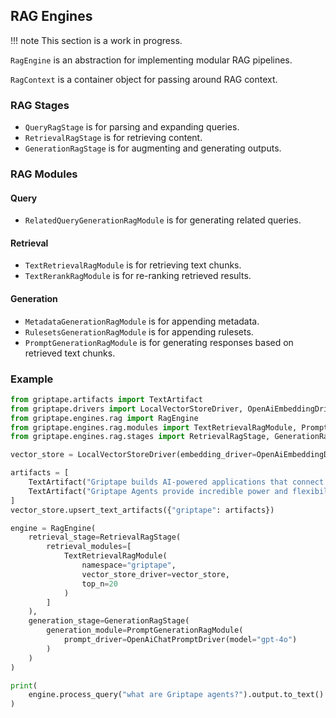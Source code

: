 ## RAG Engines

!!! note
    This section is a work in progress.

`RagEngine` is an abstraction for implementing modular RAG pipelines.

`RagContext` is a container object for passing around RAG context. 

### RAG Stages
- `QueryRagStage` is for parsing and expanding queries.
- `RetrievalRagStage` is for retrieving content.
- `GenerationRagStage` is for augmenting and generating outputs.

### RAG Modules

#### Query
- `RelatedQueryGenerationRagModule` is for generating related queries.

#### Retrieval
- `TextRetrievalRagModule` is for retrieving text chunks.
- `TextRerankRagModule` is for re-ranking retrieved results.

#### Generation
- `MetadataGenerationRagModule` is for appending metadata.
- `RulesetsGenerationRagModule` is for appending rulesets.
- `PromptGenerationRagModule` is for generating responses based on retrieved text chunks.

### Example

```python
from griptape.artifacts import TextArtifact
from griptape.drivers import LocalVectorStoreDriver, OpenAiEmbeddingDriver, OpenAiChatPromptDriver
from griptape.engines.rag import RagEngine
from griptape.engines.rag.modules import TextRetrievalRagModule, PromptGenerationRagModule
from griptape.engines.rag.stages import RetrievalRagStage, GenerationRagStage

vector_store = LocalVectorStoreDriver(embedding_driver=OpenAiEmbeddingDriver())

artifacts = [
    TextArtifact("Griptape builds AI-powered applications that connect securely to your enterprise data and APIs."),
    TextArtifact("Griptape Agents provide incredible power and flexibility when working with large language models.")
]
vector_store.upsert_text_artifacts({"griptape": artifacts})

engine = RagEngine(
    retrieval_stage=RetrievalRagStage(
        retrieval_modules=[
            TextRetrievalRagModule(
                namespace="griptape",
                vector_store_driver=vector_store,
                top_n=20
            )
        ]
    ),
    generation_stage=GenerationRagStage(
        generation_module=PromptGenerationRagModule(
            prompt_driver=OpenAiChatPromptDriver(model="gpt-4o")
        )
    )
)

print(
    engine.process_query("what are Griptape agents?").output.to_text()
)
```